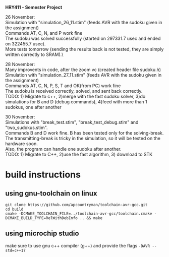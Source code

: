 **HRY411 - Semester Project**

26 November:\
Simulation with "simulation_26_11.stim" (feeds AVR with the sudoku given in the assignment)\
Commands AT, C, N, and P work fine\
The sudoku was solved successfully (started on 297331.7 usec and ended on 322455.7 usec).\
More tests tomorrow (sending the results back is not tested, they are simply written correctly to SRAM).\


28 November:\
Many improvents in code, after the zoom vc (created header file sudoku.h)
Simulation with "simulation_27_11.stim" (feeds AVR with the sudoku given in the assignment)\
Commands AT, C, N, P, S, T and OK(from PC) work fine\
The sudoku is received correctly, solved, and sent back correctly.\
TODO: 1) Migrate to c++, 2)merge with the fast sudoku solver, 3)do simulations for B and D (debug commands), 4)feed with more than 1 sudokus, one after another

30 November:\
Simulations with "break_test.stim", "break_test_debug.stim" and "two_sudokus.stim". \
Commands B and D work fine. B has been tested only for the solving-break. The transmitting-break is tricky in the simulation, so it will be tested on the hardware soon. \
Also, the program can handle one sudoku after another. \
TODO: 1) Migrate to C++, 2)use the fast algorithm, 3) download to STK



# build instructions

## using gnu-toolchain on linux

```
git clone https://github.com/apcountryman/toolchain-avr-gcc.git
cd build
cmake -DCMAKE_TOOLCHAIN_FILE=../toolchain-avr-gcc/toolchain.cmake -DCMAKE_BUILD_TYPE=RelWithDebInfo .. && make
```



## using microchip studio

make sure to use gnu c++ compiler (g++) and provide the flags `-DAVR --std=c++17`
